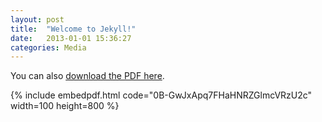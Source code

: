```yaml
---
layout: post
title:  "Welcome to Jekyll!"
date:   2013-01-01 15:36:27
categories: Media
---
```

You can also [download the PDF here](https://drive.google.com/uc?export=download&id=0B-GwJxApq7FHaHNRZGlmcVRzU2c).

{% include embedpdf.html code="0B-GwJxApq7FHaHNRZGlmcVRzU2c" width=100 height=800 %}
